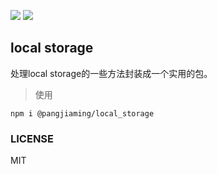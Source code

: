 [![](https://img.shields.io/github/issues/reng99/local_storage.svg)](https://github.com/reng99/local_storage/issues)
[![](https://img.shields.io/github/license/reng99/local_storage.svg)](https://github.com/reng99/local_storage/blob/master/LICENSE)


## local storage

处理local storage的一些方法封装成一个实用的包。

> 使用

`npm i @pangjiaming/local_storage`

### LICENSE

MIT